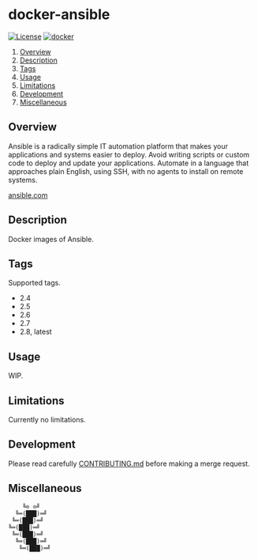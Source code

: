 # docker-ansible

[![License][license-img]][license-href]
[![docker][docker-img]][docker-href]

1. [Overview](#overview)
2. [Description](#description)
3. [Tags](#setup)
4. [Usage](#usage)
5. [Limitations](#limitations)
6. [Development](#development)
7. [Miscellaneous](#miscellaneous)

## Overview

Ansible  is  a  radically  simple   IT  automation  platform  that  makes  your
applications and systems easier to deploy. Avoid writing scripts or custom code
to deploy and update your applications.  Automate in a language that approaches
plain English, using SSH, with no agents to install on remote systems.

[ansible.com][overview-href]

## Description

Docker images of Ansible.

## Tags

Supported tags.

- 2.4
- 2.5
- 2.6
- 2.7
- 2.8, latest

## Usage

WIP.

## Limitations

Currently no limitations.

## Development

Please read carefully [CONTRIBUTING.md][contribute-href]  before making a merge
request.

## Miscellaneous

```
    ╚⊙ ⊙╝
  ╚═(███)═╝
 ╚═(███)═╝
╚═(███)═╝
 ╚═(███)═╝
  ╚═(███)═╝
   ╚═(███)═╝
```

[license-img]: https://img.shields.io/badge/license-ISC-blue.svg
[license-href]: LICENSE
[docker-img]: https://img.shields.io/docker/pulls/vptech/ansible.svg
[docker-href]: https://registry.hub.docker.com/u/vptech/ansible
[overview-href]: https://ansible/com/
[contribute-href]: CONTRIBUTING.md
